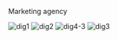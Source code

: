 Marketing agency

![dig1](https://github.com/Tarik2710/digital/assets/135732726/b741469a-6e3d-43bf-99e3-21e8864bfbac)
![dig2](https://github.com/Tarik2710/digital/assets/135732726/b07d6225-14a0-49f9-bac8-9018435e3ce8)
![dig4-3](https://github.com/Tarik2710/digital/assets/135732726/32f07de8-a694-4c73-a7ae-8d15d93f9714)
![dig3](https://github.com/Tarik2710/digital/assets/135732726/024afdbe-206e-4dad-8d04-b3586468c3fd)
